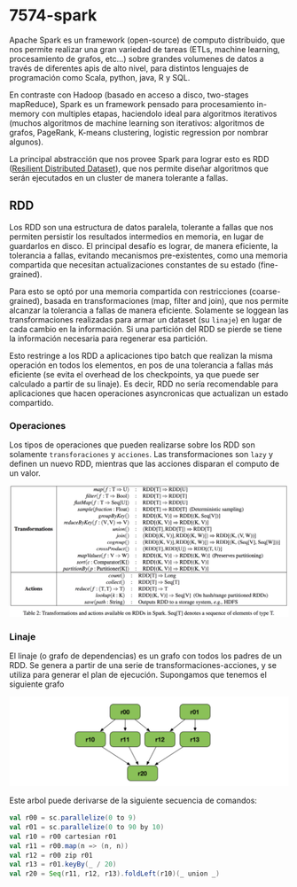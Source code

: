 # 7574-spark

Apache Spark es un framework (open-source) de computo distribuido, que nos permite realizar una gran variedad de tareas (ETLs, machine learning, procesamiento de grafos, etc...) sobre grandes volumenes de datos a través de diferentes apis de alto nivel, para distintos lenguajes de programación como Scala, python, java, R y SQL.

En contraste con Hadoop (basado en acceso a disco, two-stages mapReduce), Spark es un framework pensado para procesamiento in-memory con multiples etapas, haciendolo ideal para algoritmos iterativos (muchos algoritmos de machine learning son iterativos: algoritmos de grafos, PageRank, K-means clustering, logistic regression por nombrar algunos).

La principal abstracción que nos provee Spark para lograr esto es RDD ([Resilient Distributed Dataset](https://jaceklaskowski.gitbooks.io/mastering-apache-spark/spark-rdd.html)), que nos permite diseñar algoritmos que serán ejecutados en un cluster de manera tolerante a fallas. 



## RDD

Los RDD son una estructura de datos paralela, tolerante a fallas que nos permiten persistir los resultados intermedios en memoria, en lugar de guardarlos en disco.
El principal desafío es lograr, de manera eficiente, la tolerancia a fallas, evitando mecanismos pre-existentes, como una memoria compartida que necesitan actualizaciones constantes de su estado (fine-grained).

Para esto se optó por una memoria compartida con restricciones (coarse-grained), basada en transformaciones (map, filter and join), 
que nos permite alcanzar la tolerancia a fallas de manera eficiente. 
Solamente se loggean las transformaciones realizadas para armar un dataset (su `linaje`) en lugar de cada cambio en la información. 
Si una partición del RDD se pierde se tiene la información necesaria para regenerar esa partición.

Esto restringe a los RDD a aplicaciones tipo batch que realizan la misma operación en todos los elementos, en pos de una tolerancia a fallas más eficiente (se evita el overhead de los checkpoints, ya que puede ser calculado a partir de su linaje).
Es decir, RDD no sería recomendable para aplicaciones que hacen operaciones asyncronicas que actualizan un estado compartido.

### Operaciones

Los tipos de operaciones que pueden realizarse sobre los RDD son solamente `transforaciones` y `acciones`. Las transformaciones son `lazy` y definen un nuevo RDD, mientras que las acciones disparan el computo de un valor.

<img src="./img/rdd-transformations-actions.png">

### Linaje

El linaje (o grafo de dependencias) es un grafo con todos los padres de un RDD. Se genera a partir de una serie de transformaciones-acciones, y se utiliza para generar el plan de ejecución.
Supongamos que tenemos el siguiente grafo

<img src="./img/dag.png">

Este arbol puede derivarse de la siguiente secuencia de comandos:

```scala
val r00 = sc.parallelize(0 to 9)
val r01 = sc.parallelize(0 to 90 by 10)
val r10 = r00 cartesian r01
val r11 = r00.map(n => (n, n))
val r12 = r00 zip r01
val r13 = r01.keyBy(_ / 20)
val r20 = Seq(r11, r12, r13).foldLeft(r10)(_ union _)
```

